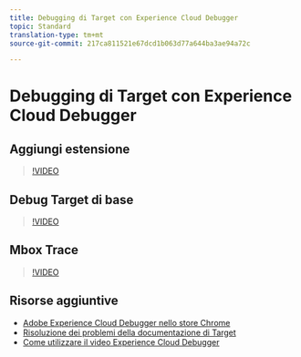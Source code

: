 ```yaml
---
title: Debugging di Target con Experience Cloud Debugger
topic: Standard
translation-type: tm+mt
source-git-commit: 217ca811521e67dcd1b063d77a644ba3ae94a72c

---
```



# Debugging di Target con Experience Cloud Debugger

## Aggiungi estensione

>[!VIDEO](https://video.tv.adobe.com/v/23114/?quality=12&captions=ita)

## Debug Target di base

>[!VIDEO](https://video.tv.adobe.com/v/23115/?quality=12&captions=ita)

## Mbox Trace

>[!VIDEO](https://video.tv.adobe.com/v/23113/?quality=12&captions=ita)

## Risorse aggiuntive

+ [Adobe Experience Cloud Debugger nello store Chrome](https://chrome.google.com/webstore/detail/adobe-experience-cloud-de/ocdmogmohccmeicdhlhhgepeaijenapj?hl=en)
+ [Risoluzione dei problemi della documentazione di Target](/help/r-troubleshooting-target/troubleshooting-target.md)
+ [Come utilizzare il video Experience Cloud Debugger](https://helpx.adobe.com/marketing-cloud-core/kt/using/experience-cloud-debugger-feature-video-use.html)
